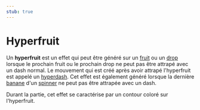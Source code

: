 ```yaml
---
stub: true
---
```


# Hyperfruit

Un **hyperfruit** est un effet qui peut être généré sur un [fruit](/wiki/Hit_object/Fruit) ou un [drop](/wiki/Hit_object/Juice_stream#drop) lorsque le prochain fruit ou le prochain drop ne peut pas être attrapé avec un dash normal. Le mouvement qui est créé après avoir attrapé l'hyperfruit est appelé un [hyperdash](/wiki/Gameplay/Hyperdash). Cet effet est également généré lorsque la dernière [banane](/wiki/Hit_object/Banana) d'un [spinner](/wiki/Hit_object/Spinner) ne peut pas être attrapée avec un dash.

Durant la partie, cet effet se caractérise par un contour coloré sur l'hyperfruit.
